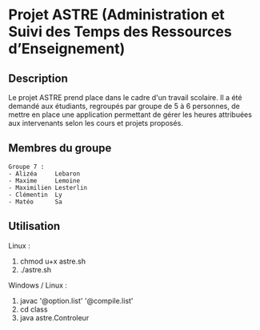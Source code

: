 # Projet ASTRE (Administration et Suivi des Temps des Ressources d’Enseignement)

## Description

Le projet ASTRE prend place dans le cadre d'un travail scolaire. 
Il a été demandé aux étudiants, regroupés par groupe de 5 à 6 personnes, de mettre en place une application permettant de gérer les heures attribuées aux intervenants selon les cours et projets proposés.


## Membres du groupe 

	Groupe 7 :
	- Alizéa     Lebaron
	- Maxime     Lemoine
	- Maximilien Lesterlin
	- Clémentin  Ly
	- Matéo      Sa


## Utilisation
Linux :
1. chmod u+x astre.sh
2. ./astre.sh

Windows / Linux :
1. javac '@option.list' '@compile.list'
2. cd class
3. java astre.Controleur

